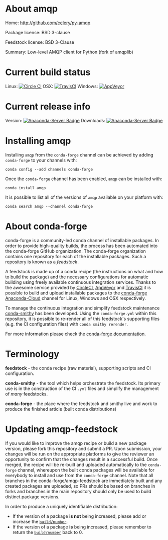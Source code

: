 About amqp
==========

Home: http://github.com/celery/py-amqp

Package license: BSD 3-clause

Feedstock license: BSD 3-Clause

Summary: Low-level AMQP client for Python (fork of amqplib)



Current build status
====================

Linux: [![Circle CI](https://circleci.com/gh/conda-forge/amqp-feedstock.svg?style=shield)](https://circleci.com/gh/conda-forge/amqp-feedstock)
OSX: [![TravisCI](https://travis-ci.org/conda-forge/amqp-feedstock.svg?branch=master)](https://travis-ci.org/conda-forge/amqp-feedstock)
Windows: [![AppVeyor](https://ci.appveyor.com/api/projects/status/github/conda-forge/amqp-feedstock?svg=True)](https://ci.appveyor.com/project/conda-forge/amqp-feedstock/branch/master)

Current release info
====================
Version: [![Anaconda-Server Badge](https://anaconda.org/conda-forge/amqp/badges/version.svg)](https://anaconda.org/conda-forge/amqp)
Downloads: [![Anaconda-Server Badge](https://anaconda.org/conda-forge/amqp/badges/downloads.svg)](https://anaconda.org/conda-forge/amqp)

Installing amqp
===============

Installing `amqp` from the `conda-forge` channel can be achieved by adding `conda-forge` to your channels with:

```
conda config --add channels conda-forge
```

Once the `conda-forge` channel has been enabled, `amqp` can be installed with:

```
conda install amqp
```

It is possible to list all of the versions of `amqp` available on your platform with:

```
conda search amqp --channel conda-forge
```


About conda-forge
=================

conda-forge is a community-led conda channel of installable packages.
In order to provide high-quality builds, the process has been automated into the
conda-forge GitHub organization. The conda-forge organization contains one repository
for each of the installable packages. Such a repository is known as a *feedstock*.

A feedstock is made up of a conda recipe (the instructions on what and how to build
the package) and the necessary configurations for automatic building using freely
available continuous integration services. Thanks to the awesome service provided by
[CircleCI](https://circleci.com/), [AppVeyor](http://www.appveyor.com/)
and [TravisCI](https://travis-ci.org/) it is possible to build and upload installable
packages to the [conda-forge](https://anaconda.org/conda-forge)
[Anaconda-Cloud](http://docs.anaconda.org/) channel for Linux, Windows and OSX respectively.

To manage the continuous integration and simplify feedstock maintenance
[conda-smithy](http://github.com/conda-forge/conda-smithy) has been developed.
Using the ``conda-forge.yml`` within this repository, it is possible to re-render all of
this feedstock's supporting files (e.g. the CI configuration files) with ``conda smithy rerender``.

For more information please check the [conda-forge documentation](https://conda-forge.org/docs/).

Terminology
===========

**feedstock** - the conda recipe (raw material), supporting scripts and CI configuration.

**conda-smithy** - the tool which helps orchestrate the feedstock.
                   Its primary use is in the construction of the CI ``.yml`` files
                   and simplify the management of *many* feedstocks.

**conda-forge** - the place where the feedstock and smithy live and work to
                  produce the finished article (built conda distributions)


Updating amqp-feedstock
=======================

If you would like to improve the amqp recipe or build a new
package version, please fork this repository and submit a PR. Upon submission,
your changes will be run on the appropriate platforms to give the reviewer an
opportunity to confirm that the changes result in a successful build. Once
merged, the recipe will be re-built and uploaded automatically to the
`conda-forge` channel, whereupon the built conda packages will be available for
everybody to install and use from the `conda-forge` channel.
Note that all branches in the conda-forge/amqp-feedstock are
immediately built and any created packages are uploaded, so PRs should be based
on branches in forks and branches in the main repository should only be used to
build distinct package versions.

In order to produce a uniquely identifiable distribution:
 * If the version of a package **is not** being increased, please add or increase
   the [``build/number``](http://conda.pydata.org/docs/building/meta-yaml.html#build-number-and-string).
 * If the version of a package **is** being increased, please remember to return
   the [``build/number``](http://conda.pydata.org/docs/building/meta-yaml.html#build-number-and-string)
   back to 0.